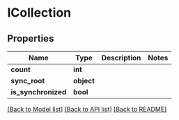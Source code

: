 # ICollection

## Properties
Name | Type | Description | Notes
------------ | ------------- | ------------- | -------------
**count** | **int** |  | 
**sync_root** | **object** |  | 
**is_synchronized** | **bool** |  | 

[[Back to Model list]](../README.md#documentation-for-models) [[Back to API list]](../README.md#documentation-for-api-endpoints) [[Back to README]](../README.md)

